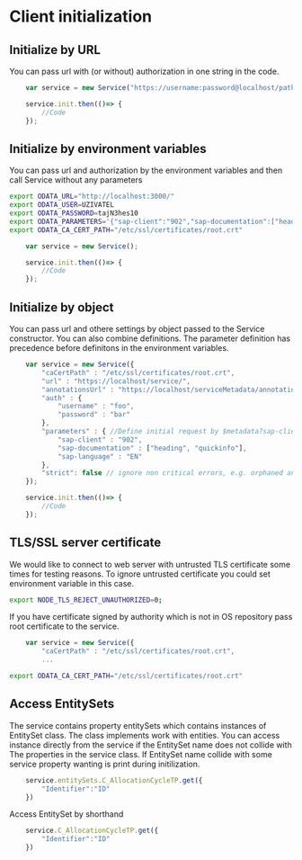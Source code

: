 # Client initialization


## Initialize by URL

You can pass url with (or without) authorization in one string in the code.


```javascript
    var service = new Service("https://username:password@localhost/path/to/service/");

	service.init.then(()=> {
		//Code
	});
```

## Initialize by environment variables

You can pass url and authorization  by the environment variables and then call
Service without any parameters


```bash
export ODATA_URL="http://localhost:3000/"
export ODATA_USER=UZIVATEL
export ODATA_PASSWORD=tajN3hes10
export ODATA_PARAMETERS='{"sap-client":"902","sap-documentation":["heading", "quickinfo"],"sap-language":"EN"}'
export ODATA_CA_CERT_PATH="/etc/ssl/certificates/root.crt"
```

```javascript
    var service = new Service();

	service.init.then(()=> {
		//Code
	});
```


## Initialize by object

You can pass url and othere settings by object passed to the Service constructor.
You can also combine definitions. The parameter definition has precedence before
definitons in the environment variables.

```javascript
    var service = new Service({
		"caCertPath" : "/etc/ssl/certificates/root.crt",
		"url" : "https://localhost/service/",
		"annotationsUrl" : "https://localhost/serviceMetadata/annotations",
		"auth" : {
			"username" : "foo",
			"password" : "bar"
		},
		"parameters" : { //Define initial request by $metadata?sap-client=902&sap-documentation=&sap-language=EN
			"sap-client" : "902",
			"sap-documentation" : ["heading", "quickinfo"],
			"sap-language" : "EN"
		},
		"strict": false // ignore non critical errors, e.g. orphaned annotations
	});

	service.init.then(()=> {
		//Code
	});
```

## TLS/SSL server certificate

We would like to connect to web server with untrusted TLS certificate some times
for testing reasons. To ignore untrusted certificate you could set environment
variable in this case.

```bash
export NODE_TLS_REJECT_UNAUTHORIZED=0;
```
If you have certificate signed by authority which is not in OS repository
pass root certificate to the service.

```javascript
    var service = new Service({
		"caCertPath" : "/etc/ssl/certificates/root.crt",
		...
```

```bash
export ODATA_CA_CERT_PATH="/etc/ssl/certificates/root.crt"
```

## Access EntitySets

The service contains property entitySets which contains instances of EntitySet class. The class
implements work with entities. You can access instance directly from the service if the EntitySet
name does not collide with The properties in the service class. If EntitySet name collide with
some service property wanting is print during initilization.


```javascript
	service.entitySets.C_AllocationCycleTP.get({
		"Identifier":"ID"
	})
```

Access EntitySet by shorthand


```javascript
	service.C_AllocationCycleTP.get({
		"Identifier":"ID"
	})
```
